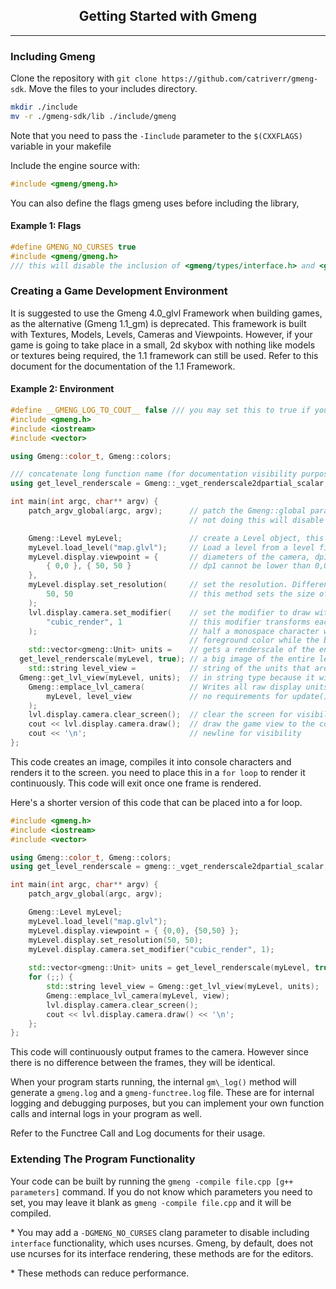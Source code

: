 <center>
<h2>Getting Started with Gmeng</h2>
</center>
<hr/>

### Including Gmeng
Clone the repository with `git clone https://github.com/catriverr/gmeng-sdk`. Move the files to your includes directory.

```sh
mkdir ./include
mv -r ./gmeng-sdk/lib ./include/gmeng
```

Note that you need to pass the `-Iinclude` parameter to the `$(CXXFLAGS)` variable in your makefile

Include the engine source with:

```cpp
#include <gmeng/gmeng.h>
```

You can also define the flags gmeng uses before including the library,

#### Example 1: Flags

```cpp
#define GMENG_NO_CURSES true
#include <gmeng/gmeng.h>
/// this will disable the inclusion of <gmeng/types/interface.h> and <gmeng/src/interface.cpp>
```

### Creating a Game Development Environment
It is suggested to use the Gmeng 4.0\_glvl Framework when building games, as the alternative (Gmeng 1.1\_gm) is deprecated.
This framework is built with Textures, Models, Levels, Cameras and Viewpoints.
However, if your game is going to take place in a small, 2d skybox with nothing like models or textures being required, the 1.1 framework can still be used.
Refer to <gdoc onclick="setinput('Gmeng 1.1 Framework')">this document</gdoc> for the documentation of the 1.1 Framework.
<br>

#### Example 2: Environment

```cpp
#define __GMENG_LOG_TO_COUT__ false /// you may set this to true if you would like to see logs in the console.
#include <gmeng.h>
#include <iostream>
#include <vector>

using Gmeng::color_t, Gmeng::colors;

/// concatenate long function name (for documentation visibility purposes only)
using get_level_renderscale = Gmeng::_vget_renderscale2dpartial_scalar;

int main(int argc, char** argv) {
    patch_argv_global(argc, argv);      // patch the Gmeng::global parameters
                                        // not doing this will disable any cli parameters for debugging

    Gmeng::Level myLevel;               // create a Level object, this is the class that runs your game.
    myLevel.load_level("map.glvl");     // Load a level from a level file. Build with the editor ( gmeng -editor GLVL )
    myLevel.display.viewpoint = {       // diameters of the camera, dp1 until dp2
        { 0,0 }, { 50, 50 }             // dp1 cannot be lower than 0,0 and dp2 cannot be higher than your level's skybox diameters
    },
    myLevel.display.set_resolution(     // set the resolution. Different from the camera diameters.
        50, 50                          // this method sets the size of the camera's unit container
    );
    lvl.display.camera.set_modifier(    // set the modifier to draw with 1x1 sized pixels
        "cubic_render", 1               // this modifier transforms each unit into
    );                                  // half a monospace character with the top being the
                                        // foreground color while the bottom is the background.
    std::vector<gmeng::Unit> units =    // gets a renderscale of the entire level, with all of its chunks.
  get_level_renderscale(myLevel, true); // a big image of the entire level, to be sliced with camera functions
    std::string level_view =            // string of the units that are within the camera's view
  Gmeng::get_lvl_view(myLevel, units);  // in string type because it will be written to the console.
    Gmeng::emplace_lvl_camera(          // Writes all raw display units to the camera's unit vector
        myLevel, level_view             // no requirements for update() since they are already rendered
    );
    lvl.display.camera.clear_screen();  // clear the screen for visibility
    cout << lvl.display.camera.draw();  // draw the game view to the console screen
    cout << '\n';                       // newline for visibility
};
```

This code creates an image, compiles it into console characters and renders it to the screen. 
you need to place this in a `for loop` to render it continuously. This code will exit once one frame is rendered.

Here's a shorter version of this code that can be placed into a for loop.

```cpp
#include <gmeng.h>
#include <iostream>
#include <vector>

using Gmeng::color_t, Gmeng::colors;
using get_level_renderscale = gmeng::_vget_renderscale2dpartial_scalar;

int main(int argc, char** argv) {
    patch_argv_global(argc, argv);

    Gmeng::Level myLevel;
    myLevel.load_level("map.glvl");
    myLevel.display.viewpoint = { {0,0}, {50,50} };
    myLevel.display.set_resolution(50, 50);
    myLevel.display.camera.set_modifier("cubic_render", 1);
    
    std::vector<gmeng::Unit> units = get_level_renderscale(myLevel, true);
    for (;;) {
        std::string level_view = Gmeng::get_lvl_view(myLevel, units);
        Gmeng::emplace_lvl_camera(myLevel, view);
        lvl.display.camera.clear_screen();
        cout << lvl.display.camera.draw() << '\n';
    };
};
```

This code will continuously output frames to the camera. However since there is no difference between the frames, they will be identical.

When your program starts running, the internal `gm\_log()` method will generate a `gmeng.log` and a `gmeng-functree.log` file.
These are for internal logging and debugging purposes, but you can implement your own function calls and internal logs in your program as well.

Refer to the <gdoc onclick="setinput('functree_call')">Functree Call</gdoc> and <gdoc onclick="setinput('gm_log')">Log</gdoc> documents for their usage.

### Extending The Program Functionality
Your code can be built by running the `gmeng -compile file.cpp [g++ parameters]` command. If you do not know which parameters you need to set, you may leave it blank as `gmeng -compile file.cpp` and it will be compiled.

\* You may add a `-DGMENG_NO_CURSES` clang parameter to disable including `interface` functionality, which uses ncurses.
Gmeng, by default, does not use ncurses for its interface rendering, these methods are for the editors.

\* These methods can reduce performance.

<br>
